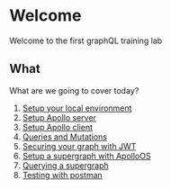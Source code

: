 # Welcome

Welcome to the first graphQL training lab

## What 

What are we going to cover today?

1. [Setup your local environment](./docs/0_1_setup_environment.md)
1. [Setup Apollo server](./docs/1_1_setup_apollo_server.md)
1. [Setup Apollo client](./docs/1_2_setup_apollo_client.md)
1. [Queries and Mutations](./docs/1_3_queries_and_mutations.md)
1. [Securing your graph with JWT](./docs/1_4_securing_graphql_with_jwt.md)
1. [Setup a supergraph with ApolloOS](./docs/1_5_1_setup_supergraph_with_apollo_os.md)
1. [Querying a supergraph](./docs/1_5_2_query_supergraph.md)
1. [Testing with postman](./docs/1_6_testing_with_postman.md)

